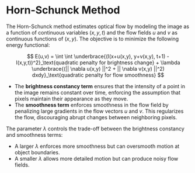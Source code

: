 # Horn-Schunck Method

The Horn-Schunck method estimates optical flow by modeling the image as a function of continuous variables $(x, y, t)$ and the flow fields $u$ and $v$ as continuous functions of $(x, y)$. The objective is to minimize the following energy functional:

$$
E(u,v) = \int \int \underbrace{(I(x+u(x,y), y+v(x,y), t+1) - I(x,y,t))^2}_\text{quadratic penalty for brightness change} +
\lambda \underbrace{(|| \nabla u(x,y) ||^2 + || \nabla v(x,y) ||^2) dxdy}_\text{quadratic penalty for flow smoothness}
$$

- The **brightness constancy term** ensures that the intensity of a point in the image remains constant over time, enforcing the assumption that pixels maintain their appearance as they move.
- The **smoothness term** enforces smoothness in the flow field by penalizing large gradients in the flow vectors $u$ and $v$. This regularizes the flow, discouraging abrupt changes between neighboring pixels.

The parameter $\lambda$ controls the trade-off between the brightness constancy and smoothness terms:

- A larger $\lambda$ enforces more smoothness but can oversmooth motion at object boundaries.
- A smaller $\lambda$ allows more detailed motion but can produce noisy flow fields.
